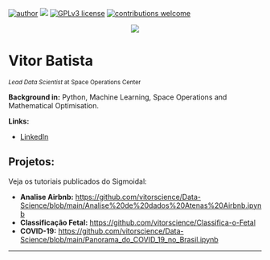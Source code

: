[![author](https://img.shields.io/badge/author-carlosfab-red.svg)](https://www.linkedin.com/in/carlosfab) [![](https://img.shields.io/badge/python-3.7+-blue.svg)](https://www.python.org/downloads/release/python-365/) [![GPLv3 license](https://img.shields.io/badge/License-GPLv3-blue.svg)](http://perso.crans.org/besson/LICENSE.html) [![contributions welcome](https://img.shields.io/badge/contributions-welcome-brightgreen.svg?style=flat)](https://github.com/carlosfab/data_science/issues)

<p align="center">
  <img src="https://images.unsplash.com/photo-1531297484001-80022131f5a1?q=80&w=2020&auto=format&fit=crop&ixlib=rb-4.0.3&ixid=M3wxMjA3fDB8MHxwaG90by1wYWdlfHx8fGVufDB8fHx8fA%3D%3D" >
</p>

# Vitor Batista
<sub>*Lead Data Scientist* at Space Operations Center</sub>


**Background in:** Python, Machine Learning, Space Operations and Mathematical Optimisation.

**Links:**
* [LinkedIn](https://www.linkedin.com/in/vitor-batista-779b53181/)



## Projetos:
Veja os tutoriais publicados do Sigmoidal:

* **Analise Airbnb:** https://github.com/vitorscience/Data-Science/blob/main/Analise%20de%20dados%20Atenas%20Airbnb.ipynb
* **Classificação Fetal:** https://github.com/vitorscience/Classifica-o-Fetal
* **COVID-19:** https://github.com/vitorscience/Data-Science/blob/main/Panorama_do_COVID_19_no_Brasil.ipynb


---
